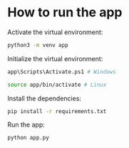 # How to run the app

Activate the virtual environment:

```bash
python3 -m venv app
```

Initialize the virtual environment:

```bash
app\Scripts\Activate.ps1 # Windows
```

```bash
source app/bin/activate # Linux
```

Install the dependencies:

```bash
pip install -r requirements.txt
```

Run the app:

```bash
python app.py
```

